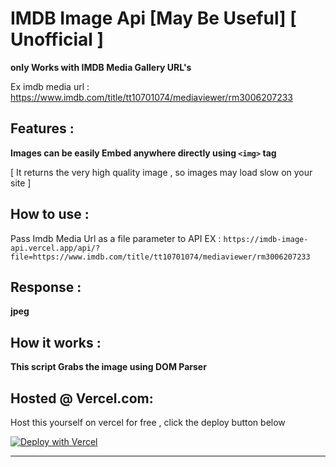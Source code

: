 # IMDB Image Api [May Be Useful] [ Unofficial ]

**only Works with IMDB Media Gallery URL's**

Ex imdb media url : https://www.imdb.com/title/tt10701074/mediaviewer/rm3006207233

## Features :

**Images can be easily Embed anywhere directly using `<img>`  tag**

[ It returns the very high quality image , so images may load slow on your site ]

## How to use :
  Pass Imdb Media Url as a file parameter to API
  EX : 
  `https://imdb-image-api.vercel.app/api/?file=https://www.imdb.com/title/tt10701074/mediaviewer/rm3006207233`

## Response :
**jpeg**

## How it works  :
   **This script Grabs the image using DOM Parser**

## Hosted @ Vercel.com:

Host this yourself on vercel for free , click the deploy button below

[![Deploy with Vercel](https://vercel.com/button)](https://vercel.com/new/clone?repository-url=https%3A%2F%2Fgithub.com%2Fdev-itsarun%2Fimdb-image-api)

------------
